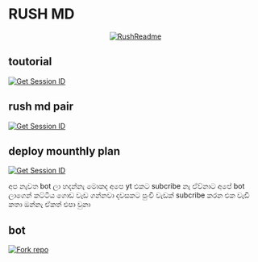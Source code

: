# RUSH MD

<p align="center">
  <a href="https://github.com/Rush-techmd"><img src="http://readme-typing-svg.herokuapp.com?color=red&center=true&vCenter=true&multiline=false&lines=Rush-MD+MultiDevice;Developed+by+Rush;Give+star+and+forks+this+Repo+🌟" alt="RushReadme"></a>
</p>


## toutorial
<a href='https://youtu.be/ToX1KsEITl4?si=QVwSTWy3Oyk0xnHx' target="_blank"><img alt='Get Session ID' src='https://img.shields.io/badge/toutorial-black?style=for-the-badge&logo=opencv&logoColor=red'/></a>

## rush md pair
<a href='https://fx-session-o6in.onrender.com/' target="_blank"><img alt='Get Session ID' src='https://img.shields.io/badge/Click here to get your session id-black?style=for-the-badge&logo=opencv&logoColor=red'/></a>

## deploy mounthly plan
<a href='## Have anyone more tha 3 year old whatsapp number message to me now  https://wa.me/94711453361' target="_blank"><img alt='Get Session ID' src='https://img.shields.io/badge/deploy plan mounthly-green?style=for-the-badge&logo=opencv&logoColor=red'/></a>



අප නැවත bot ලා හදන්නැ මොකද අපෙ yt එකට subcribe නැ 
ඒව්නාට අපේ bot ලාගෙන් කට්ටිය ගොඩ වැඩ ගන්නවා දවසකට 
පුංචි වැඩක් subcribe කරන එක වැඩි කතා ඔන්නැ ඒකත් එපා වුනා


## bot

<a href='https://github.com/Rush-techmd/Rush-md/fork' target="_blank"><img alt='Fork repo' src='https://img.shields.io/badge/Fork This Repo-black?style=for-the-badge&logo=git&logoColor=white'/></a>


